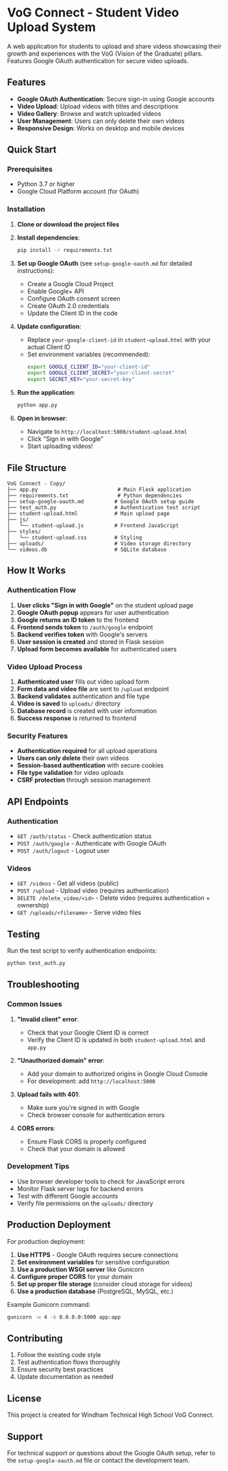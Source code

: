 # VoG Connect - Student Video Upload System

A web application for students to upload and share videos showcasing their growth and experiences with the VoG (Vision of the Graduate) pillars. Features Google OAuth authentication for secure video uploads.

## Features

- **Google OAuth Authentication**: Secure sign-in using Google accounts
- **Video Upload**: Upload videos with titles and descriptions
- **Video Gallery**: Browse and watch uploaded videos
- **User Management**: Users can only delete their own videos
- **Responsive Design**: Works on desktop and mobile devices

## Quick Start

### Prerequisites

- Python 3.7 or higher
- Google Cloud Platform account (for OAuth)

### Installation

1. **Clone or download the project files**

2. **Install dependencies**:
   ```bash
   pip install -r requirements.txt
   ```

3. **Set up Google OAuth** (see `setup-google-oauth.md` for detailed instructions):
   - Create a Google Cloud Project
   - Enable Google+ API
   - Configure OAuth consent screen
   - Create OAuth 2.0 credentials
   - Update the Client ID in the code

4. **Update configuration**:
   - Replace `your-google-client-id` in `student-upload.html` with your actual Client ID
   - Set environment variables (recommended):
     ```bash
     export GOOGLE_CLIENT_ID="your-client-id"
     export GOOGLE_CLIENT_SECRET="your-client-secret"
     export SECRET_KEY="your-secret-key"
     ```

5. **Run the application**:
   ```bash
   python app.py
   ```

6. **Open in browser**:
   - Navigate to `http://localhost:5000/student-upload.html`
   - Click "Sign in with Google"
   - Start uploading videos!

## File Structure

```
VoG Connect - Copy/
├── app.py                          # Main Flask application
├── requirements.txt                # Python dependencies
├── setup-google-oauth.md          # Google OAuth setup guide
├── test_auth.py                   # Authentication test script
├── student-upload.html            # Main upload page
├── js/
│   └── student-upload.js          # Frontend JavaScript
├── styles/
│   └── student-upload.css         # Styling
├── uploads/                       # Video storage directory
└── videos.db                      # SQLite database
```

## How It Works

### Authentication Flow

1. **User clicks "Sign in with Google"** on the student upload page
2. **Google OAuth popup** appears for user authentication
3. **Google returns an ID token** to the frontend
4. **Frontend sends token** to `/auth/google` endpoint
5. **Backend verifies token** with Google's servers
6. **User session is created** and stored in Flask session
7. **Upload form becomes available** for authenticated users

### Video Upload Process

1. **Authenticated user** fills out video upload form
2. **Form data and video file** are sent to `/upload` endpoint
3. **Backend validates** authentication and file type
4. **Video is saved** to `uploads/` directory
5. **Database record** is created with user information
6. **Success response** is returned to frontend

### Security Features

- **Authentication required** for all upload operations
- **Users can only delete** their own videos
- **Session-based authentication** with secure cookies
- **File type validation** for video uploads
- **CSRF protection** through session management

## API Endpoints

### Authentication
- `GET /auth/status` - Check authentication status
- `POST /auth/google` - Authenticate with Google OAuth
- `POST /auth/logout` - Logout user

### Videos
- `GET /videos` - Get all videos (public)
- `POST /upload` - Upload video (requires authentication)
- `DELETE /delete_video/<id>` - Delete video (requires authentication + ownership)
- `GET /uploads/<filename>` - Serve video files

## Testing

Run the test script to verify authentication endpoints:

```bash
python test_auth.py
```

## Troubleshooting

### Common Issues

1. **"Invalid client" error**:
   - Check that your Google Client ID is correct
   - Verify the Client ID is updated in both `student-upload.html` and `app.py`

2. **"Unauthorized domain" error**:
   - Add your domain to authorized origins in Google Cloud Console
   - For development: add `http://localhost:5000`

3. **Upload fails with 401**:
   - Make sure you're signed in with Google
   - Check browser console for authentication errors

4. **CORS errors**:
   - Ensure Flask CORS is properly configured
   - Check that your domain is allowed

### Development Tips

- Use browser developer tools to check for JavaScript errors
- Monitor Flask server logs for backend errors
- Test with different Google accounts
- Verify file permissions on the `uploads/` directory

## Production Deployment

For production deployment:

1. **Use HTTPS** - Google OAuth requires secure connections
2. **Set environment variables** for sensitive configuration
3. **Use a production WSGI server** like Gunicorn
4. **Configure proper CORS** for your domain
5. **Set up proper file storage** (consider cloud storage for videos)
6. **Use a production database** (PostgreSQL, MySQL, etc.)

Example Gunicorn command:
```bash
gunicorn -w 4 -b 0.0.0.0:5000 app:app
```

## Contributing

1. Follow the existing code style
2. Test authentication flows thoroughly
3. Ensure security best practices
4. Update documentation as needed

## License

This project is created for Windham Technical High School VoG Connect.

## Support

For technical support or questions about the Google OAuth setup, refer to the `setup-google-oauth.md` file or contact the development team.
